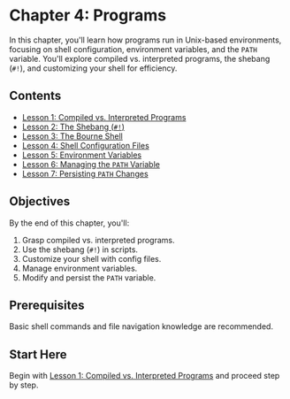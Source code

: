# Chapter 4: Programs

In this chapter, you'll learn how programs run in Unix-based environments, focusing on shell configuration, environment variables, and the `PATH` variable. You'll explore compiled vs. interpreted programs, the shebang (`#!`), and customizing your shell for efficiency.

## Contents

- [Lesson 1: Compiled vs. Interpreted Programs](./lesson-1/README.md)
- [Lesson 2: The Shebang (`#!`)](./lesson-2/README.md)
- [Lesson 3: The Bourne Shell](./lesson-3/README.md)
- [Lesson 4: Shell Configuration Files](./lesson-4/README.md)
- [Lesson 5: Environment Variables](./lesson-5/README.md)
- [Lesson 6: Managing the `PATH` Variable](./lesson-6/README.md)
- [Lesson 7: Persisting `PATH` Changes](./lesson-7/README.md)

## Objectives

By the end of this chapter, you'll:

1. Grasp compiled vs. interpreted programs.
2. Use the shebang (`#!`) in scripts.
3. Customize your shell with config files.
4. Manage environment variables.
5. Modify and persist the `PATH` variable.

## Prerequisites

Basic shell commands and file navigation knowledge are recommended.

## Start Here

Begin with [Lesson 1: Compiled vs. Interpreted Programs](./lesson-1/README.md) and proceed step by step.
